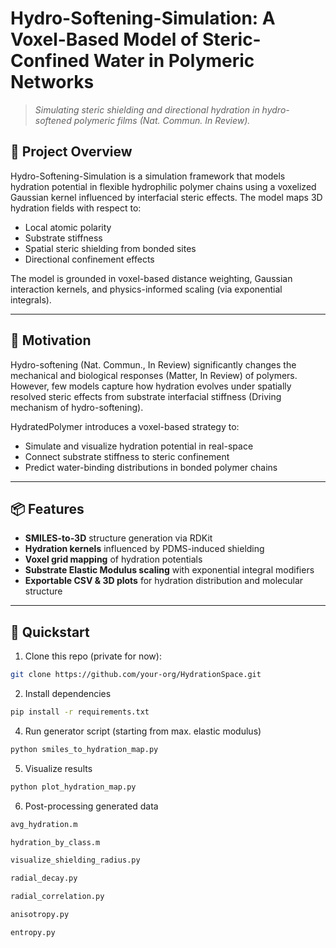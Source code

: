 # Hydro-Softening-Simulation: A Voxel-Based Model of Steric-Confined Water in Polymeric Networks

> _Simulating steric shielding and directional hydration in hydro-softened polymeric films (Nat. Commun. In Review)._

## 🧠 Project Overview
Hydro-Softening-Simulation is a  simulation framework that models hydration potential in flexible hydrophilic polymer chains using a voxelized Gaussian kernel influenced by interfacial steric effects. The model maps 3D hydration fields with respect to:

- Local atomic polarity 
- Substrate stiffness 
- Spatial steric shielding from bonded sites
- Directional confinement effects

The model is grounded in voxel-based distance weighting, Gaussian interaction kernels, and physics-informed scaling (via exponential integrals).

---

## 🔬 Motivation
Hydro-softening (Nat. Commun., In Review) significantly changes the mechanical and biological responses (Matter, In Review) of polymers. However, few models capture how hydration evolves under spatially resolved steric effects from substrate interfacial stiffness (Driving mechanism of hydro-softening).

HydratedPolymer introduces a voxel-based strategy to:
- Simulate and visualize hydration potential in real-space
- Connect substrate stiffness to steric confinement
- Predict water-binding distributions in bonded polymer chains

---

## 📦 Features
- **SMILES-to-3D** structure generation via RDKit  
- **Hydration kernels** influenced by PDMS-induced shielding  
- **Voxel grid mapping** of hydration potentials  
- **Substrate Elastic Modulus scaling** with exponential integral modifiers  
- **Exportable CSV & 3D plots** for hydration distribution and molecular structure  

---

## 🚀 Quickstart

1. Clone this repo (private for now):
```bash
git clone https://github.com/your-org/HydrationSpace.git
```

2. Install dependencies
```bash
pip install -r requirements.txt
```
4. Run generator script (starting from max. elastic modulus)
```bash
python smiles_to_hydration_map.py
```

5. Visualize results
```bash
python plot_hydration_map.py
```

6. Post-processing generated data
```bash
avg_hydration.m
```
```bash
hydration_by_class.m
```
```bash
visualize_shielding_radius.py
```
```bash
radial_decay.py
```
```bash
radial_correlation.py
```
```bash
anisotropy.py
```
```bash
entropy.py
```                 
